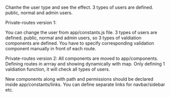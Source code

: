 Chanhe the user type and see the effect.
3 types of users are defined. public, normal and admin users.

Private-routes version 1:

You can change the user from app/constants.js file.
3 types of users are defined. public, normal and admin users, so 3 types of valdiation components are defined.
You have to specify corresponding validation component manually in front of each route.

Private-routes version 2:
All components are moved to app/components.
Defining routes in arrray and showing dynamically with map.
Only defining 1 valdiation function, it will check all types of users.

New components along with path and permissions should be declared inside app/constants/links.
You can define separate links for navbar/sidebar etc.
